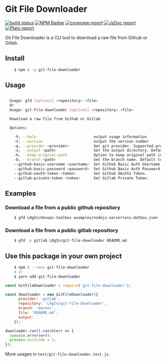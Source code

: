 # Git File Downloader

[![build status](https://gitlab.com/L0gIn/git-file-downloader/badges/master/build.svg)](https://gitlab.com/L0gIn/git-file-downloader/commits/master)
[![NPM Badge](https://img.shields.io/npm/v/git-file-downloader.svg)](https://www.npmjs.com/package/git-file-downloader)
[![coverage report](https://img.shields.io/badge/link-coverage-green.svg)](https://l0gin.gitlab.io/git-file-downloader/coverage)
[![JsDoc report](https://img.shields.io/badge/link-jsdoc-green.svg)](https://l0gin.gitlab.io/git-file-downloader/jsdoc)
[![Plato report](https://img.shields.io/badge/link-plato-green.svg)](https://l0gin.gitlab.io/git-file-downloader/plato)

Git File Downloader is a CLI tool to download a raw file from Github or Gitlab.

## Install

```bash
    $ npm i -g git-file-downloader
```

## Usage

```bash

  Usage: gfd [options] <repository> <file>
  Or
  Usage: git-file-downloader [options] <repository> <file>

  Download a raw file from Github or Gitlab

  Options:

    -h, --help                          output usage information
    -V, --version                       output the version number
    -p, --provider <provider>           Set git provider. Supported providers: "github", "gitlab".
    -o, --output <path>                 Set the output directory. Default to current location.
    -k, --keep-original-path            Option to keep original path inside output directory. By default, it will place the single file inside output directory.
    -b, --branch <path>                 Set the branch name. Default to "master".
    --github-basic-username <username>  Set Github Basic Auth Username.
    --github-basic-password <password>  Set Github Basic Auth Password.
    --github-oauth-token <token>        Set Github OAuth2 Token.
    --gitlab-private-token <token>      Set Gitlab Private Token.

```

## Examples

### Download a file from a public github repository

```bash
    $ gfd L0gIn/devops-toolbox examples/nodejs-serverless.dotbox.json
```

### Download a file from a public gitlab repository

```bash
    $ gfd -p gitlab L0gIn/git-file-downloader README.md
```

## Use this package in your own project

```bash
    $ npm i --save git-file-downloader
    # Or
    $ yarn add git-file-downloader
```

```js
const GitFileDownloader = require('git-file-downloader');

const downloader = new GitFileDownloader({
      provider: 'gitlab',
      repository: 'L0gIn/git-file-downloader',
      branch: 'master',
      file: 'README.md',
      output: '.'
    });

downloader.run().catch(err => {
  console.error(err);
  process.exitCode = 1;
});
```

More usages in `test/git-file-downloader.test.js`.